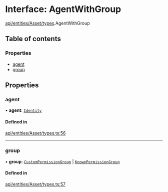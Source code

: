 # Interface: AgentWithGroup

[api/entities/Asset/types](../wiki/api.entities.Asset.types).AgentWithGroup

## Table of contents

### Properties

- [agent](../wiki/api.entities.Asset.types.AgentWithGroup#agent)
- [group](../wiki/api.entities.Asset.types.AgentWithGroup#group)

## Properties

### agent

• **agent**: [`Identity`](../wiki/api.entities.Identity.Identity)

#### Defined in

[api/entities/Asset/types.ts:56](https://github.com/PolymathNetwork/polymesh-sdk/blob/299ce247/src/api/entities/Asset/types.ts#L56)

___

### group

• **group**: [`CustomPermissionGroup`](../wiki/api.entities.CustomPermissionGroup.CustomPermissionGroup) \| [`KnownPermissionGroup`](../wiki/api.entities.KnownPermissionGroup.KnownPermissionGroup)

#### Defined in

[api/entities/Asset/types.ts:57](https://github.com/PolymathNetwork/polymesh-sdk/blob/299ce247/src/api/entities/Asset/types.ts#L57)
